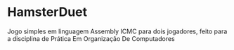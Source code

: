 # HamsterDuet
Jogo simples em linguagem Assembly ICMC para dois jogadores, feito para a disciplina de Prática Em Organização De Computadores

